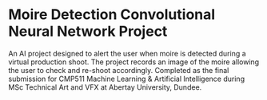 # Moire Detection Convolutional Neural Network Project
 An AI project designed to alert the user when moire is detected during a virtual production shoot. The project records an image of the moire allowing the user to check and re-shoot accordingly. Completed as the final submission for CMP511 Machine Learning & Artificial Intelligence during MSc Technical Art and VFX at Abertay University, Dundee.
